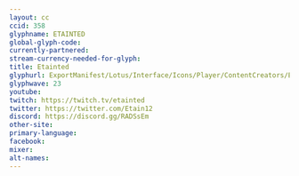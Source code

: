 ```yaml
---
layout: cc
ccid: 358
glyphname: ETAINTED
global-glyph-code:
currently-partnered:
stream-currency-needed-for-glyph:
title: Etainted
glyphurl: ExportManifest/Lotus/Interface/Icons/Player/ContentCreators/Etainted.png
glyphwave: 23
youtube:
twitch: https://twitch.tv/etainted
twitter: https://twitter.com/Etain12
discord: https://discord.gg/RADSsEm
other-site:
primary-language:
facebook:
mixer:
alt-names:
---
```

